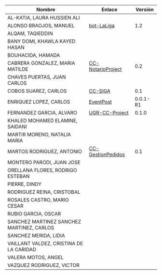 | Nombre | Enlace | Versión |
|--------|--------|---------|
|AL-KATIA, LAURA HUSSIEN ALI | | | 
|ALONSO BRAOJOS, MANUEL | [bot-LaLiga](https://github.com/manuelalonsobraojos/cc-proyecto) | 1.2 | 
|ALQAM, TAQIEDDIN | | | 
|BANY DOMI, KHAWLA KAYED HASAN | | | 
|BOUHACIDA, HAMADA | | | 
|CABRERA GONZALEZ, MARIA MATILDE | [CC-NotarioProject](https://github.com/mati3/CC-NotarioProject) | 0.2 | 
|CHAVES PUERTAS, JUAN CARLOS | | | 
|COBOS SUAREZ, CARLOS | [CC-SIGA](https://github.com/kcobos/CC-SIGA) | 0.1 | 
|ENRIQUEZ LOPEZ, CARLOS | [EventPost](https://github.com/carlos-el/EventPost-CCProject) | 0.0.1-R1 |
|FERNANDEZ GARCIA, ALVARO | [UGR-CC-Project](https://github.com/alvarillo89/UGR-CC-Project) | 0.1.0 |
|KHALED MOHAMED ELAMINE, SAIDANI | | | 
|MARTIR MORENO, NATALIA MARIA | | | 
|MARTOS RODRIGUEZ, ANTONIO | [CC-GestionPedidos](https://github.com/toniMR/CC-GestionPedidos) | 0.1 |
|MONTERO PARODI, JUAN JOSE | | | 
|ORELLANA FLORES, RODRIGO ESTEBAN | | | 
|PIERRE, DINDY | | | 
|RODRIGUEZ REINA, CRISTOBAL | | | 
|ROSALES CASTRO, MARIO CESAR | | | 
|RUBIO GARCIA, OSCAR | | | 
|SANCHEZ MARTINEZ SANCHEZ MARTINEZ, CARLOS | | | 
|SANCHEZ MERIDA, LIDIA | | | 
|VAILLANT VALDEZ, CRISTINA DE LA CARIDAD | | | 
|VALERA MOTOS, ANGEL | | | 
|VAZQUEZ RODRIGUEZ, VICTOR | | | 
